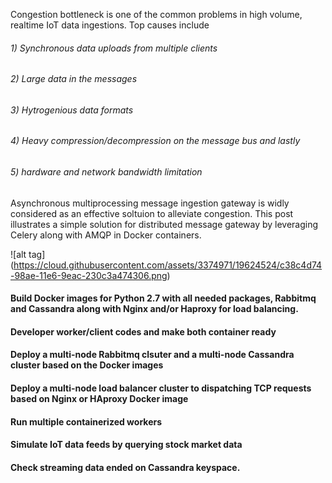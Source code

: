 Congestion bottleneck is one of the common problems in high volume, realtime IoT data ingestions. Top causes include 

###### 1) Synchronous data uploads from multiple clients 
###### 2) Large data in the messages 
###### 3) Hytrogenious data formats 
###### 4) Heavy compression/decompression on the message bus and lastly 
###### 5) hardware and network bandwidth limitation 

Asynchronous multiprocessing message ingestion gateway is widly considered as an effective soltuion to alleviate congestion. This post illustrates a simple solution for distributed message gateway by leveraging Celery along with AMQP in Docker containers. 

![alt tag] (https://cloud.githubusercontent.com/assets/3374971/19624524/c38c4d74-98ae-11e6-9eac-230c3a474306.png)

#### Build Docker images for Python 2.7 with all needed packages, Rabbitmq and Cassandra along with Nginx and/or Haproxy for load balancing.

#### Developer worker/client codes and make both container ready

#### Deploy a multi-node Rabbitmq clsuter and a multi-node Cassandra cluster based on the Docker images    

#### Deploy a multi-node load balancer cluster  to dispatching TCP requests based on Nginx or HAproxy Docker image 

#### Run multiple containerized workers 

#### Simulate IoT data feeds by querying stock market data

#### Check streaming data ended on Cassandra keyspace.
